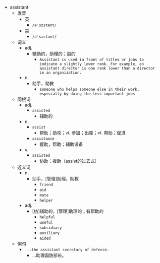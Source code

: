 - assistant
  - 发音
    - 英
      - `/ə'sɪstənt/`
    - 美
      - `/ə'sɪstənt/`
  - 词义
    - adj.
      - 辅助的，助理的；副的
        - `Assistant is used in front of titles or jobs to indicate a slightly lower rank. For example, an assistant director is one rank lower than a director in an organization. `
    - n.
      - 助手，助教
        - `someone who helps someone else in their work, especially by doing the less important jobs`
  - 同根词
    - adj.
      - `assisted`
        - 辅助的
    - n.
      - `assist`
        - 帮助；助攻；vi. 参加；出席；vt. 帮助；促进
      - `assistance`
        - 援助，帮助；辅助设备
    - v.
      - `assisted`
        - 协助；援助（assist的过去式）
  - 近义词
    - n.
      - 助手，[管理]助理，助教
        - `friend`
        - `aid`
        - `mate`
        - `helper`
    - adj.
      - [纺]辅助的，[管理]助理的；有帮助的
        - `helpful`
        - `useful`
        - `subsidiary`
        - `auxiliary`
        - `aided`
  - 例句
    - `...the assistant secretary of defence.`
      - …助理国防部长。

